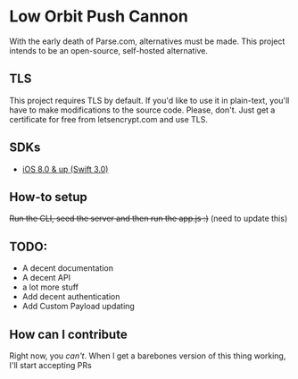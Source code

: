 # Low Orbit Push Cannon
With the early death of Parse.com, alternatives must be made.
This project intends to be an open-source, self-hosted alternative.

## TLS

This project requires TLS by default. If you'd like to use it in plain-text, you'll have to make modifications to the source code. Please, don't. Just get a certificate for free from letsencrypt.com and use TLS.

## SDKs

- [iOS 8.0 & up (Swift 3.0)](https://github.com/rafaelc0sta/lopc_swift)

## How-to setup

~~Run the CLI, seed the server and then run the app.js :)~~
(need to update this)

## TODO:

- A decent documentation
- A decent API
- a lot more stuff
- Add decent authentication
- Add Custom Payload updating

## How can I contribute

Right now, you *can't*. When I get a barebones version of this thing working, I'll start
accepting PRs
